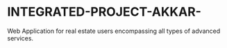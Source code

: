 # INTEGRATED-PROJECT-AKKAR-
Web Application for real estate users encompassing all types of advanced services.
